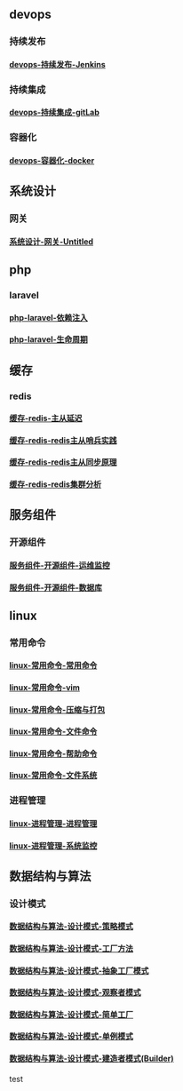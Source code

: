 ## devops
### 持续发布
#### [devops-持续发布-Jenkins](docs/devops/持续发布/Jenkins.md)

### 持续集成
#### [devops-持续集成-gitLab](docs/devops/持续集成/gitLab.md)

### 容器化
#### [devops-容器化-docker](docs/devops/容器化/docker.md)

## 系统设计
### 网关
#### [系统设计-网关-Untitled](docs/系统设计/网关/Untitled.md)

## php
### laravel
#### [php-laravel-依赖注入](docs/php/laravel/依赖注入.md)

#### [php-laravel-生命周期](docs/php/laravel/生命周期.md)

## 缓存
### redis
#### [缓存-redis-主从延迟](docs/缓存/redis/主从延迟.md)

#### [缓存-redis-redis主从哨兵实践](docs/缓存/redis/redis主从哨兵实践.md)

#### [缓存-redis-redis主从同步原理](docs/缓存/redis/redis主从同步原理.md)

#### [缓存-redis-redis集群分析](docs/缓存/redis/redis集群分析.md)

## 服务组件
### 开源组件
#### [服务组件-开源组件-运维监控](docs/服务组件/开源组件/运维监控.md)

#### [服务组件-开源组件-数据库](docs/服务组件/开源组件/数据库.md)

## linux
### 常用命令
#### [linux-常用命令-常用命令](docs/linux/常用命令/常用命令.md)

#### [linux-常用命令-vim](docs/linux/常用命令/vim.md)

#### [linux-常用命令-压缩与打包](docs/linux/常用命令/压缩与打包.md)

#### [linux-常用命令-文件命令](docs/linux/常用命令/文件命令.md)

#### [linux-常用命令-帮助命令](docs/linux/常用命令/帮助命令.md)

#### [linux-常用命令-文件系统](docs/linux/常用命令/文件系统.md)

### 进程管理
#### [linux-进程管理-进程管理](docs/linux/进程管理/进程管理.md)

#### [linux-进程管理-系统监控](docs/linux/进程管理/系统监控.md)

## 数据结构与算法
### 设计模式
#### [数据结构与算法-设计模式-策略模式](docs/数据结构与算法/设计模式/策略模式.md)

#### [数据结构与算法-设计模式-工厂方法](docs/数据结构与算法/设计模式/工厂方法.md)

#### [数据结构与算法-设计模式-抽象工厂模式](docs/数据结构与算法/设计模式/抽象工厂模式.md)

#### [数据结构与算法-设计模式-观察者模式](docs/数据结构与算法/设计模式/观察者模式.md)

#### [数据结构与算法-设计模式-简单工厂](docs/数据结构与算法/设计模式/简单工厂.md)

#### [数据结构与算法-设计模式-单例模式](docs/数据结构与算法/设计模式/单例模式.md)

#### [数据结构与算法-设计模式-建造者模式(Builder)](docs/数据结构与算法/设计模式/建造者模式(Builder).md)

test
